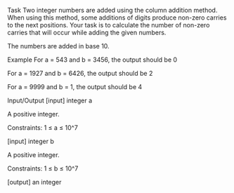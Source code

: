 Task
Two integer numbers are added using the column addition method. When using this method, some additions of digits produce non-zero carries to the next positions. Your task is to calculate the number of non-zero carries that will occur while adding the given numbers.

The numbers are added in base 10.

Example
For a = 543 and b = 3456, the output should be 0

For a = 1927 and b = 6426, the output should be 2

For a = 9999 and b = 1, the output should be 4

Input/Output
[input] integer a

A positive integer.

Constraints: 1 ≤ a ≤ 10^7

[input] integer b

A positive integer.

Constraints: 1 ≤ b ≤ 10^7

[output] an integer